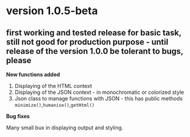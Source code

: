 # version 1.0.5-beta

## first working and tested release for basic task, still not good for production purpose - until release of the version 1.0.0 be tolerant to bugs, please

**New functions added**

1. Displaying of the HTML context
2. Displaying of the JSON context - in monochromatic or colorized style
3. Json class to manage functions with JSON - this has public methods `minimize()`,`humanise()`,`getHtml()`

**Bug fixes**

Many small bux in displaying output and styling.
